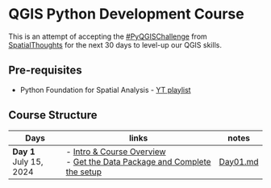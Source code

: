 # QGIS Python Development Course

This is an attempt of accepting the [#PyQGISChallenge](https://spatialthoughts.com/2024/07/15/pyqgis-challenge/) from [SpatialThoughts](https://spatialthoughts.com/) for the next 30 days to level-up our QGIS skills.

## Pre-requisites

- Python Foundation for Spatial Analysis - [YT playlist](https://www.youtube.com/playlist?list=PLppGmFLhQ1HJspXSA0asH9kw1OhlLrxHT)

## Course Structure

| Days | links | notes |
| --- | --- | --- |
| **Day 1**<br>July 15, 2024 | - [Intro & Course Overview](https://www.youtube.com/watch?v=-nJ_8Ph_yPE&list=PLppGmFLhQ1HJVTn0yBvHNXJaO7oG6T-d1)<br>- [Get the Data Package and Complete the setup](https://www.youtube.com/watch?v=pduLcKzc3L8&list=PLppGmFLhQ1HJVTn0yBvHNXJaO7oG6T-d1&index=3) | [Day01.md](notes/Day01.md) |